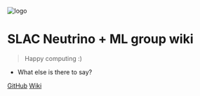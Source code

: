 ![logo](https://cdn.jsdelivr.net/npm/docsify-darklight-theme@latest/icons/docsify-darklight-theme-logo.png)

# SLAC Neutrino + ML group wiki

> Happy computing :)

- What else is there to say?

[GitHub](https://github.com/NuSLAC/ComputingWiki)
[Wiki](#welcome-to-nu-wiki)
